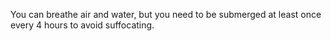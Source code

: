 You can breathe air and water, but you need to be submerged at least once every 4 hours to avoid suffocating.